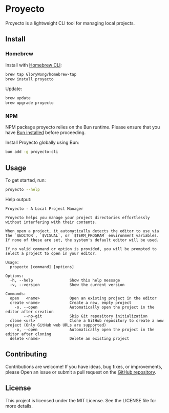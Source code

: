 # Proyecto

Proyecto is a lightweight CLI tool for managing local projects.

## Install

### Homebrew

Install with [Homebrew CLI](https://brew.sh/):

```bash
brew tap GloryWong/homebrew-tap
brew install proyecto
```

Update:

```bash
brew update
brew upgrade proyecto
```

### NPM

NPM package proyecto relies on the Bun runtime. Please ensure that you have [Bun installed](https://bun.sh/docs/installation) before proceeding.

Install Proyecto globally using Bun:

```bash
bun add -g proyecto-cli
```

## Usage

To get started, run:

```bash
proyecto --help
```

Help output:

```
Proyecto - A Local Project Manager

Proyecto helps you manage your project directories effortlessly without interfering with their contents.

When open a project, it automatically detects the editor to use via the `$EDITOR`, `$VISUAL`, or `$TERM_PROGRAM` environment variables.  
If none of these are set, the system's default editor will be used.

If no valid command or option is provided, you will be prompted to select a project to open in your editor.

Usage:
  proyecto [command] [options]

Options:
  -h, --help                Show this help message
  -v, --version             Show the current version

Commands:
  open   <name>             Open an existing project in the editor
  create <name>             Create a new, empty project
    -o, --open              Automatically open the project in the editor after creation
        --no-git            Skip Git repository initialization
  clone <url>               Clone a GitHub repository to create a new project (Only GitHub web URLs are supported)
    -o, --open              Automatically open the project in the editor after cloning
  delete <name>             Delete an existing project
```

## Contributing

Contributions are welcome! If you have ideas, bug fixes, or improvements, please
Open an issue or submit a pull request on the
[GitHub repository](https://github.com/GloryWong/proyecto).

## License

This project is licensed under the MIT License. See the LICENSE file for more
details.
